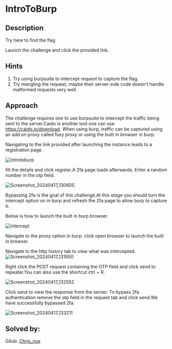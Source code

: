 # IntroToBurp
## Description
Try here to find the flag

Launch the challenge and click the provided link.

## Hints
1. Try using burpsuite to intercept request to capture the flag.
2. Try mangling the request, maybe their server-side code doesn't handle malformed requests very well.


## Approach
The challenge requires one to use burpsuite to intercept the traffic being sent to the server.Caido is another tool one can use https://caido.io/download.
When using burp, traffic can be captured using an add on proxy called foxy proxy or using the built in browser in burp.

Navigating to the link provided after launching the instance leads to a registration page.

![introtoburp](https://github.com/Cyb3rHun73rs/CTF-WRITE-UPS/assets/159914996/d50203b7-706f-4e2f-9746-62a1a68a55df)

fill the details and click register.A 2fa page loads afterwards.
Enter a random number in the otp field.

![Screenshot_20240417_130605](https://github.com/Cyb3rHun73rs/CTF-WRITE-UPS/assets/159914996/bf8443ae-9469-4ed2-9d01-9d92444976aa)

Bypassing 2fa is the goal of this challenge.At this stage you should turn the intercept option on in burp and refresh the 2fa page to allow burp to capture it.

Below is how to launch the built in burp browser.

![intercept](https://github.com/Cyb3rHun73rs/CTF-WRITE-UPS/assets/159914996/3f1ebab9-c736-4054-b0bd-f837d3d8beff)

Navigate to the proxy option in burp. click open browser to launch the built in browser.

Navigate to the http history tab to view what was intercepted.
![Screenshot_20240417_131950](https://github.com/Cyb3rHun73rs/CTF-WRITE-UPS/assets/159914996/3966cfe1-f693-4521-b7c2-e8665092afc5)

Right click the POST request containing the OTP field and click send to repeater.You can also use the shortcut ctrl + R.


![Screenshot_20240417_132552](https://github.com/Cyb3rHun73rs/CTF-WRITE-UPS/assets/159914996/577917a9-9f94-443a-8136-388f5fd59233)

Click send to view the response from the server.
To bypass 2fa authentication remove the otp field in the request tab and click send.We have successfully bypassed 2fa.

![Screenshot_20240417_133211](https://github.com/Cyb3rHun73rs/CTF-WRITE-UPS/assets/159914996/30d953df-52d3-4062-b4ec-8221e2e07031)

## Solved by:
Gitub: [Chris_nux]([https://github.com/](https://github.com/Nchabukac))
